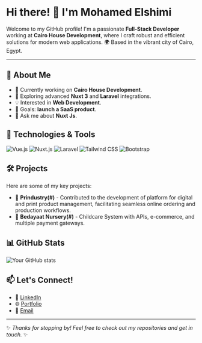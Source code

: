 # Hi there! 👋 I'm Mohamed Elshimi

Welcome to my GitHub profile! I'm a passionate **Full-Stack Developer** working at **Cairo House Development**, where I craft robust and efficient solutions for modern web applications. 🌍 Based in the vibrant city of Cairo, Egypt.

---

## 🌟 About Me
- 🔭 Currently working on **Cairo House Development**.
- 🌱 Exploring advanced **Nuxt 3** and **Laravel** integrations.
- 💡 Interested in **Web Development**.
- 🎯 Goals: **launch a SaaS product**.
- 💬 Ask me about **Nuxt Js**.

## 🚀 Technologies & Tools
![Vue.js](https://img.shields.io/badge/-Vue.js-4FC08D?style=flat-square&logo=vue.js&logoColor=white)
![Nuxt.js](https://img.shields.io/badge/-Nuxt-00DC82?style=flat-square&logo=nuxt.js&logoColor=white)
![Laravel](https://img.shields.io/badge/-Laravel-FF2D20?style=flat-square&logo=laravel&logoColor=white)
![Tailwind CSS](https://img.shields.io/badge/-Tailwind%20CSS-38B2AC?style=flat-square&logo=tailwind-css&logoColor=white)
![Bootstrap](https://img.shields.io/badge/-Bootstrap-7952B3?style=flat-square&logo=bootstrap&logoColor=white)

## 🛠️ Projects
Here are some of my key projects:
- 🔐 **Prindustry(#)** - Contributed to the development of platform for digital and print product management, facilitating seamless online ordering and production workflows.
- 🌟 **Bedayaat Nursery(#)** - Childcare System with APIs, e-commerce, and multiple payment gateways.

## 📊 GitHub Stats
![Your GitHub stats](https://github-readme-stats.vercel.app/api?username=YourUsername&show_icons=true&theme=radical)

## 📫 Let's Connect!
- 💼 [LinkedIn](https://www.linkedin.com/in/your-profile)
- 🌐 [Portfolio](https://your-portfolio.com)
- 📧 [Email](mailto:your-email@example.com)

---

✨ _Thanks for stopping by! Feel free to check out my repositories and get in touch._ ✨
